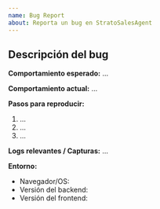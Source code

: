 ```yaml
---
name: Bug Report
about: Reporta un bug en StratoSalesAgent
---
```


## Descripción del bug

**Comportamiento esperado:**
...

**Comportamiento actual:**
...

**Pasos para reproducir:**
1. ...
2. ...
3. ...

**Logs relevantes / Capturas:**
...

**Entorno:**
- Navegador/OS:
- Versión del backend:
- Versión del frontend: 
